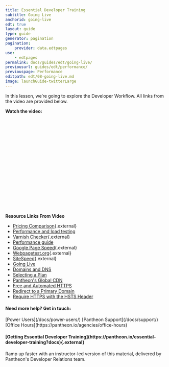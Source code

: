 ```yaml
---
title: Essential Developer Training
subtitle: Going Live
anchorid: going-live
edt: true
layout: guide
type: guide
generator: pagination
pagination:
    provider: data.edtpages
use:
    - edtpages
permalink: docs/guides/edt/going-live/
previousurl: guides/edt/performance/
previouspage: Performance
editpath: edt/08-going-live.md
image: launchGuide-twitterLarge
---
```


In this lesson, we’re going to explore the Developer Workflow. 
All links from the video are provided below.

**Watch the video:**

<script src="https://fast.wistia.com/embed/medias/azplm7zg2g.jsonp" async></script><script src="https://fast.wistia.com/assets/external/E-v1.js" async></script><div class="wistia_responsive_padding" style="padding:56.25% 0 0 0;position:relative;"><div class="wistia_responsive_wrapper" style="height:100%;left:0;position:absolute;top:0;width:100%;"><div class="wistia_embed wistia_async_azplm7zg2g videoFoam=true" style="height:100%;position:relative;width:100%"><div class="wistia_swatch" style="height:100%;left:0;opacity:0;overflow:hidden;position:absolute;top:0;transition:opacity 200ms;width:100%;"><img src="https://fast.wistia.com/embed/medias/azplm7zg2g/swatch" style="filter:blur(5px);height:100%;object-fit:contain;width:100%;" alt="preview of video with a play button" onload="this.parentNode.style.opacity=1;" /></div></div></div></div>


**Resource Links From Video**

 - [Pricing Comparison](https://pantheon.io/plans/pricing-comparison){.external}
 - [Performance and load testing](/docs/load-and-performance-testing/)
 - [Varnish Checker](http://varnishcheck.pantheon.io/){.external}
 - [Performance guide](/docs/guides/frontend-performance/)
 - [Google Page Speed](https://developers.google.com/speed/pagespeed/insights/){.external}
 - [Webpagetest.org](https://www.webpagetest.org){.external}
 - [SiteSpeed](https://www.sitespeed.io/){.external}
 - [Going Live](/docs/going-live)
 - [Domains and DNS](/docs/domains/)
 - [Selecting a Plan](/docs/select-plan/)
 - [Pantheon's Global CDN](/docs/global-cdn/)
 - [Free and Automated HTTPS](/docs/free-https/)
 - [Redirect to a Primary Domain](/docs/redirects/#redirect-to-https)
 - [Require HTTPS with the HSTS Header](/docs/hsts/)


 <div class="enablement" markdown="1">
  <h4 class="info" markdown="1">
 Need more help? Get in touch:</h4>
 [Power Users](/docs/power-users/)
[Pantheon Support](/docs/support/)
[Office Hours](https://pantheon.io/agencies/office-hours)
</div>


<div class="enablement" markdown="1">
  <h4 class="info" markdown="1">[Getting Essential Developer Training](https://pantheon.io/essential-developer-training?docs){.external}</h4>
  Ramp up faster with an instructor-led version of this material, delivered by Pantheon's Developer Relations team.
</div>
